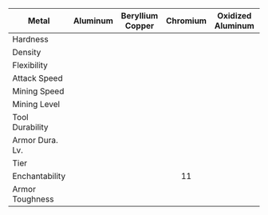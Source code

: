 | Metal           | Aluminum | Beryllium Copper | Chromium | Oxidized Aluminum | Titanium | Uranium |
|-----------------|:--------:|:----------------:|:--------:|:-----------------:|:--------:|:-------:|
| Hardness        |
| Density         |
| Flexibility     |
| Attack Speed    |
| Mining Speed    |
| Mining Level    |
| Tool Durability |
| Armor Dura. Lv. |
| Tier            |
| Enchantability  |          |                  |    11    |
| Armor Toughness |

